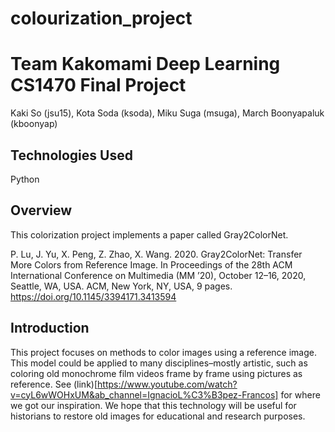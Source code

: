 # colourization_project

# Team Kakomami Deep Learning CS1470 Final Project

Kaki So (jsu15), Kota Soda (ksoda), Miku Suga (msuga), March Boonyapaluk (kboonyap)

## Technologies Used

Python

## Overview

This colorization project implements a paper called Gray2ColorNet. 

P. Lu, J. Yu, X. Peng, Z. Zhao, X. Wang. 2020. Gray2ColorNet: Transfer More
Colors from Reference Image. In Proceedings of the 28th ACM International
Conference on Multimedia (MM ’20), October 12–16, 2020, Seattle, WA, USA.
ACM, New York, NY, USA, 9 pages. https://doi.org/10.1145/3394171.3413594

## Introduction 

This project focuses on methods to color images using a reference image. This model could be applied to many disciplines–mostly artistic, such as coloring old monochrome film videos frame by frame using pictures as reference. See (link)[https://www.youtube.com/watch?v=cyL6wWOHxUM&ab_channel=IgnacioL%C3%B3pez-Francos] for where we got our inspiration. We hope that this technology will be useful for historians to restore old images for educational and research purposes. 

